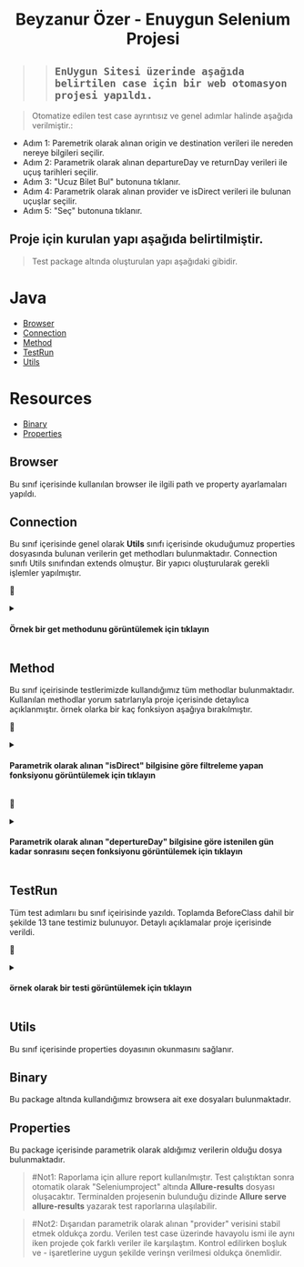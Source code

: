 <h1 align="center"> Beyzanur Özer - Enuygun Selenium Projesi </h1>

> >##  ``` EnUygun Sitesi üzerinde aşağıda belirtilen case için bir web otomasyon projesi yapıldı.  ```

>Otomatize edilen test case ayrıntısız ve genel adımlar halinde aşağıda verilmiştir.:

* Adım 1: Paremetrik olarak alınan origin ve destination verileri ile nereden nereye bilgileri seçilir.
* Adım 2: Parametrik olarak alınan departureDay ve returnDay verileri ile uçuş tarihleri seçilir.
* Adım 3: "Ucuz Bilet Bul" butonuna tıklanır.
* Adım 4: Parametrik olarak alınan provider ve isDirect verileri ile bulunan uçuşlar seçilir.
* Adım 5: "Seç" butonuna tıklanır.

## Proje için kurulan yapı aşağıda belirtilmiştir.
> Test package altında oluşturulan yapı aşağıdaki gibidir.
# Java
* [Browser](#Browser)
* [Connection](#Connection)
* [Method](#Method)
* [TestRun](#TestRun)
* [Utils](#Utils)

# Resources
* [Binary](#Binary)
* [Properties](#Properties)

## Browser
Bu sınıf içerisinde kullanılan browser ile ilgili path ve property ayarlamaları yapıldı.

## Connection
Bu sınıf içerisinde genel olarak <b>Utils</b> sınıfı içerisinde okuduğumuz properties dosyasında bulunan verilerin get methodları bulunmaktadır. Connection sınıfı Utils sınıfından extends olmuştur. Bir yapıcı oluşturularak gerekli işlemler yapılmıştır.

💬<details>
<summary><h4>Örnek bir get methodunu görüntülemek için tıklayın</h4></summary>

```java
  public String getorigin(){
        return util.origin();
    }
```
</details>

## Method
Bu sınıf içeirisinde testlerimizde kullandığımız tüm methodlar bulunmaktadır. Kullanılan methodlar yorum satırlarıyla proje içerisinde detaylıca açıklanmıştır. örnek olarka bir kaç fonksiyon aşağıya bırakılmıştır.

💬<details>
<summary><h4>Parametrik olarak alınan "isDirect" bilgisine göre filtreleme yapan fonksiyonu görüntülemek için tıklayın</h4></summary>

```java
 public void transferTypeControl(Boolean isDirect, WebElement hoverElement, WebElement isDirectElement, WebDriver driver, WebElement notDirectElement) {

        if (isDirect.equals(Boolean.TRUE)) {
            Actions action = new Actions(driver);
            action.moveToElement(hoverElement).moveToElement(isDirectElement).click().build().perform();

        } else {
            notDirectElement.click();
        }
    }
```
</details>

💬<details>
<summary><h4>Parametrik olarak alınan "depertureDay" bilgisine göre istenilen gün kadar sonrasını seçen fonksiyonu görüntülemek için tıklayın</h4></summary>

```java
 public String[] getDate(WebDriver driver, int day) {
        SimpleDateFormat data_format = new SimpleDateFormat("dd/MM/yyyy");
        Calendar calendar = Calendar.getInstance();
        calendar.setTime(new Date());
        calendar.add(Calendar.DATE, day);
        String date = data_format.format(calendar.getTime());
        String[] datalist = date.split("/");
        return datalist;
        }
```
</details>


## TestRun
Tüm test adımlarıı bu sınıf içeirisinde yazıldı. Toplamda BeforeClass dahil bir şekilde 13 tane testimiz bulunuyor. Detaylı açıklamalar proje içerisinde verildi.

💬<details>
<summary><h4>örnek olarak bir testi görüntülemek için tıklayın</h4></summary>

```java
@Test(priority = 7)
public void clickTransferTypeFlight() throws InterruptedException {
        String type=null;
        log.info("Uygun transfer tipinin seçilmesi.");
        Assert.assertNotNull( driverChrome.findElement(By.xpath("//div[@class=\"flight-list-header combine roundTripHeader desktopHeader false\"]")));
        Boolean isDirect=connection.getIsDirect();
        WebElement hoverElement= driverChrome.findElement(By.xpath("//*[@id=\"SearchRoot\"]/div/div[2]/div[1]/div[4]/div/div[2]/div[2]/div/label[1]/span[2]"));
        WebElement isDirectElement=driverChrome.findElement(By.xpath("//*[@id=\"SearchRoot\"]/div/div[2]/div[1]/div[4]/div/div[2]/div[2]/div/label[1]/button"));
        WebElement notDirectElement=driverChrome.findElement(By.xpath("//*[@id=\"SearchRoot\"]/div/div[2]/div[1]/div[4]/div/div[2]/div[2]/div/label[1]"));
        method.transferTypeControl(isDirect,hoverElement,isDirectElement,driverChrome, notDirectElement);


        //Uçuş kartı üzerinden doğru filtreleme yapıldı mı? Kontrolü bu assert üzerinden yapılıyor.
        WebElement transfertype=driverChrome.findElement(By.xpath("//*[@id=\"SearchRoot\"]/div/div[2]/div[2]/div/div[2]/div/div[2]/div[1]/div[1]/div/div/div[1]/div[1]/label[1]/div[2]/div[2]/div/div[3]/div[3]"));
        if(isDirect.equals(Boolean.FALSE)){
        type="Aktarma";
        String [] Type=transfertype.getText().split(" ");
        Assert.assertEquals(Type[0], type);
        }
        else{
        type="Direkt Uçuş";
        Assert.assertEquals(transfertype.getText(),type);
        }


        }
```
</details>


## Utils
Bu sınıf içerisinde properties doyasının okunmasını sağlanır.

## Binary
Bu package altında kullandığımız browsera ait exe dosyaları bulunmaktadır.

## Properties
Bu package içerisinde parametrik olarak aldığımız verilerin olduğu dosya bulunmaktadır.

> #Not1: 
Raporlama için allure report kullanılmıştır. Test çalıştıktan sonra otomatik olarak "Seleniumproject" altında <b>Allure-results</b> dosyası oluşacaktır. Terminalden projesenin bulunduğu dizinde <b>Allure serve allure-results</b> yazarak test raporlarına ulaşılabilir.

> #Not2: 
Dışarıdan parametrik olarak alınan "provider" verisini stabil etmek oldukça zordu. Verilen test case üzerinde havayolu ismi ile aynı iken projede çok farklı veriler ile karşılaştım. Kontrol edilirken boşluk ve - işaretlerine uygun şekilde verinşn verilmesi oldukça önemlidir.

